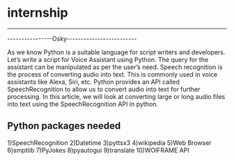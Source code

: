 # internship
-----------------


----------------Osky-------------------------

As we know Python is a suitable language for script writers and developers. Let’s write a script for Voice Assistant using Python. 
The query for the assistant can be manipulated as per the user’s need. Speech recognition is the process of converting audio into text. 
This is commonly used in voice assistants like Alexa, Siri, etc. Python provides an API called SpeechRecognition to allow us to convert audio into text for further processing.
In this article, we will look at converting large or long audio files into text using the SpeechRecognition API in python.


Python packages needed
-------------------------------
1)SpeechRecognition
2)Datetime
3)pyttsx3
4)wikipedia
5)Web Browser
6)smptlib
7)PyJokes
8)pyautogui
9)translate
10)WOlFRAME API

